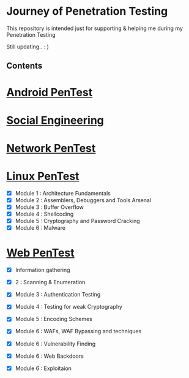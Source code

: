 # Journey of Penetration Testing

This repository is intended just for supporting & helping me during my Penetration Testing

Still updating.. : )


## Contents


#  [ Android PenTest](https://github.com/sarathlalup/Cyber-security/tree/master/Android)
#  [ Social Engineering](https://github.com/sarathlalup/Cyber-security/blob/master/Social%20Engineering%20Attacks/README.md)
#  [ Network PenTest]()
#  [ Linux PenTest](https://github.com/sarathlalup/Cyber-security/tree/master/Linux%20Exploitation)
* [x] Module 1 : Architecture Fundamentals
* [x] Module 2 : Assemblers, Debuggers and Tools Arsenal
* [x] Module 3 : Buffer Overflow  
* [x] Module 4 : Shellcoding  
* [x] Module 5 : Cryptography and Password Cracking 
* [x] Module 6 : Malware 
#  [ Web PenTest](https://github.com/sarathlalup/Cyber-security/blob/master/Website%20Hacking/README.md)
* [x] Information gathering
* [x] 2 : Scanning & Enumeration
* [x] Module 3 : Authentication Testing 
* [x] Module 4 : Testing for weak Cryptography 
* [x] Module 5 : Encoding Schemes 
* [x] Module 6 : WAFs, WAF Bypassing and techniques 
* [x] Module 6 : Vulnerability Finding
* [x] Module 6 : Web Backdoors
* [x] Module 6 : Exploitaion

